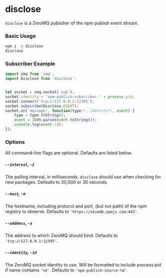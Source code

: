 disclose
========


`disclose` is a ZeroMQ publisher of the npm publish event stream.

### Basic Usage
```bash
npm i -g disclose
disclose
```


### Subscriber Example
```javascript
import zmq from 'zmq';
import Disclose from 'disclose';


let socket = zmq.socket('sub');
socket.identity = 'npm-publish-subscriber-' + process.pid;
socket.connect('tcp://127.0.0.1:12345');
socket.subscribe(Disclose.EVENT);
socket.on('message', function(type/*, identity*/, event) {
    type = type.toString();
    event = JSON.parse(event.toString());
    console.log(event.id);
});
```


### Options
All command-line flags are optional. Defaults are listed below.

##### `--interval`, `-i`
The polling interval, in milliseconds, `disclose` should use when checking
for new packages. Defaults to 30,000 or 30 seconds.

##### `--host`, `-h`
The hostname, including protocol and port, (but not path) of the npm registry to observe. Defaults to `'https://skimdb.npmjs.com:443'`.

##### `--adddess`, `-a`
The address to which ZeroMQ should bind. Defaults to `'tcp://127.0.0.1:12345'`.

##### `--identity`, `-id`
The ZeroMQ socket identity to use. Will be formatted to include process
pid if name contains `'%d'`. Defaults to `'npm-publish-source-%d'`.
